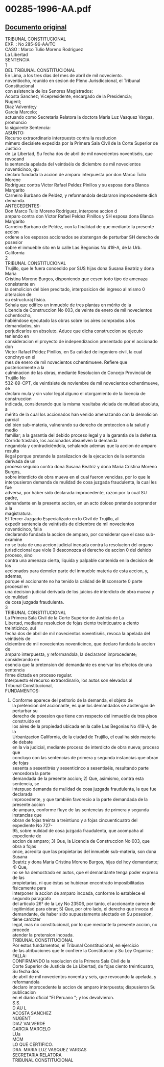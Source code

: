 
00285-1996-AA.pdf
=================
  
[Documento original](https://tc.gob.pe/jurisprudencia/1998/00285-1996-AA.pdf)  
---  
TRIBUNAL CONSTITUCIONAL  
EXP. : No 285-96-AA/TC  
CASO : Marco Tulio Moreno Rodriguez  
La Libertad  
SENTENCIA  
1  
DEL TRIBUNAL CONSTITUCIONAL  
En Lima, a los tres dias del mes de abril de mil noveciento.  
noventiocho, reunido en sesion de Pleno Jurisdiccional, el Tribunal Constitucional  
con asistencia de los Senores Magistrados:  
Acosta Sanchez; Vicepresidente, encargado de la Presidencia;  
Nugent;  
Diaz Valverde;y  
Garcia Marcelo;  
actuando como Secretaria Relatora la doctora Maria Luz Vasquez Vargas, promuncio  
la siguiente Sentencia:  
ASUNTO:  
Recurso extraordinario interpuesto contra la resolucion  
mimero diecisiete expedida por la Primera Sala Civil de la Corte Superior de Justicio  
de La Libertad, Su fecha dos de abril de mil novecientos noventiséis, que revocand  
la sentencia apelada del veintiséis de diciembre de mil novecientos noventicinco, qu  
declaro fundada la accion de amparo interpuesta por don Marco Tulio Morene  
Rodriguez contra Victor Rafael Peldez Pinillos y su esposa dona Blanca Margarito  
Carneiro Burbano de Peldez, y reformandola declararon improcedente dich  
demanda.  
ANTECEDENTES:  
Don Marco Tulio Moreno Rodriguez, interpone accion d  
amparo contra don Victor Rafael Peldez Pinillos y SH esposa dona Blanca Margarito  
Carneiro Burbano de Peldez, con la finalidad de que mediante la presente accion  
ordene a los esposos accionados se abstengan de perturbar SH derecho de posesior  
sobre el inmueble sito en la calle Las Begonias No 419-A, de la Urb. California  
2  
TRIBUNAL CONSTITUCIONAL  
Trujillo, que le fuera concedido por SUS hijas dona Susana Beatriz y dona Maria  
Cristina Moreno Burgos, disponiendo que cesen todo tipo de amenaza consistente en  
la demolicion del bien precitado, interposicion del ingreso al mismo 0 alteracion de  
su estructuraj fisica.  
Sehala que edifico un inmueble de tres plantas en mérito de la  
Licencia de Construccion No 003, de veinte de enero de mil novecientos ochentiocho,  
habiéndose ejecutado las obras sobre los aires comprados a los demandados, sin  
perjudicarlos en absoluto. Aduce que dicha construccion se ejecuto teniendo en  
consideracion el proyecto de independizacion presentado por el accionado don  
Victor Rafael Peldez Pinillos, en Su calidad de ingeniero civil, la cual conchryo en el  
mes de enero de mil novecientos ochentimueve. Refiere que posteriormente a la  
culminacion de las obras, mediante Resolucion de Concejo Provincial de Trujillo No  
532-89-CPT, de veintisiete de noviembre de mil novecientos ochentimueve, se  
declaro mula y sin valor legal alguno el otorgamiento de la licencia de construccion  
indicada, considerando que la misma resultaba viciada de mulidad absoluta, a  
mérito de la cual los accionados han venido amenazando con la demolicion parcial  
del bien sub-materia, vulnerando su derecho de proteccion a la salud y medio  
familiar; a la garantia del debido proceso legal y a la garantia de la defensa.  
Corrido traslado, los accionados absuelven la demanda  
negandola y contradiciéndola, sehalando ademas que la accion de amparo resulta  
ilegal porque pretende la paralizacion de la ejecucion de la sentencia derivada de un  
proceso seguido contra dona Susana Beatriz y dona Maria Cristina Moreno Burgos,  
sobre interdicto de obra mueva en el cual fueron vencidas, por lo que le  
interpusieron demanda de mulidad de cosa juzgada fraudulenta, la cual les fue  
adversa, por haber sido declarada improcedente, razon por la cual SU padre,  
demandante en la presente accion, en un acto doloso pretende sorprender a la  
magistratura.  
El Tercer Juzgado Especializado en lo Civil de Trujillo, al  
expedir sentencia de veintiséis de diciembre de mil novecientos noventicinco, falla  
declarando fundada la accion de amparo, por considerar que el caso sub-examine  
no se trata de una accion judicial incoada contra la resolucion del organo  
jurisdiccional que viole 0 desconozca el derecho de accion 0 del dehido proceso, sino  
contra una amenaza cierta, liquida y palpable contenida en la decision de los  
accionados para demoler parte del inmueble materia de esta accion, y, ademas,  
porque el accionante no ha tenido la calidad de litisconsorte 0 parte procesal en  
una decision judicial derivada de los juicios de interdicto de obra mueva y de mulidad  
de cosa juzgada fraudulenta.  
3  
TRIBUNAL CONSTITUCIONAL  
La Primera Sala Civil de la Corte Superior de Justicia de La  
Libertad, mediante resolucion de fojas ciento treinticuatro a ciento treinticinco, sul  
fecha dos de abril de mil novecientos noventiséis, revoca la apelada del veintiséis de  
diciembre de mil novecientos noventicinco, que declaro fundada la accion de  
amparo interpuesta, y reformandola, la declararon improcedente; considerando en  
esencia que la pretension del demandante es enervar los efectos de una sentencia  
firme dictada en proceso regular.  
Interpuesto el recurso extraordinario, los autos son elevados al  
Tribunal Constitucional,  
FUNDAMENTOS:  
1) Conforme aparece del petitorio de la demanda, el objeto de  
la pretension del accionante, es que los demandados se abstengan de perturbar su  
derecho de posesion que tiene con respecto del inmueble de tres pisos construido en  
los aires de la propiedad ubicada en la calle Las Begonias No 419-A, de la  
Urbanizacion California, de la ciudad de Trujillo, el cual ha sido materia de debate  
en la via judicial, mediante proceso de interdicto de obra nueva; proceso que  
concluyo con las sentencias de primera y segunda instancias que obran de fojas  
sesenta a sesentitrés y sesenticinco a sesentiséis, resultando parte vencedora la parte  
demandada de la presente accion; 2) Que, asimismo, contra esta sentencia, se  
interpuso demanda de mulidad de cosa juzgada fraudulenta, la que fue declarada  
improcedente, y que también favorecio a la parte demandada de la presente accion  
de amparo, conforme fluye de las sentencias de primera y segunda instancias que  
obran de fojas treinta a treintiuno y a fojas cincuenticuatro del expediente No 727-  
95, sobre nulidad de cosa juzgada fraudulenta, que acompaha al expediente de  
accion de amparo; 3) Que, la Licencia de Construccion No 003, que obra a fojas  
once, acredita que las propietarias del inmueble sub-materia, son dona Susana  
Beatriz y dona Maria Cristina Moreno Burgos, hijas del hoy demandante; 4) Que,  
no se ha demostrado en autos, que el demandante tenga poder expreso de las  
propietarias, ni que éstas se hubieran encontrado imposibilitadas fisicamente para  
interponer la accion de amparo incoada, conforme lo establece el segundo paragrafo  
del articulo 26° de la Ley No 23506, por tanto, el accionante carece de  
legitimidad para obrar; 5) Que, por otro lado, el derecho que invoca el  
demandante, de haber sido supuestamente afectado en Su posesion, tiene cardcter  
legal, mas no constitucional, por lo que mediante la presente accion, no procede  
atender la pretension incoada.  
TRIBUNAL CONSTITUCIONAL  
Por estos fundamentos, el Tribunal Constitucional, en ejercicio  
de las atribuciones que le confiere la Constitucion y Su Ley Organica;  
FALLA:  
CONFIRMANDO la resolucion de la Primera Sala Civil de la  
Corte Superior de Justicia de La Libertad, de fojas ciento treinticuatro, Su fecha dos  
de abril de mil novecientos noventa y seis, que revocando la apelada, y reformandola  
declaro improcedente la accion de amparo interpuesta; dispusieron Su publicacion  
en el diario oficial "El Peruano "; y los devolvieron.  
S.S.  
D AU L  
ACOSTA SANCHEZ  
NUGENT  
DIAZ VALVERDE  
GARCIA MARCELO  
LUa  
MCM  
LO QUE CERTIFICO.  
DRA. MARIA LUZ VASQUEZ VARGAS  
SECRETARIA RELATORA  
TRIBUNAL CONSTITUCIONAL